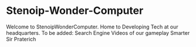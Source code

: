 # Stenoip-Wonder-Computer
Welcome to StenoipWonderComputer. Home to Developing Tech at our headquarters.
 To be added:
Search Engine 
Videos of our gameplay
Smarter Sir Praterich